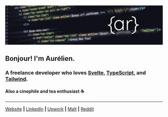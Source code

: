 [![banner][banner]][website]

## Bonjour! I'm Aurélien.

### A freelance developer who loves [Svelte][svelte], [TypeScript][typescript], and [Tailwind][tailwind].

#### Also a cinephile and tea enthusiast ☕

---

[Website][website] **|** [LinkedIn][linkedin] **|** [Upwork][upwork] **|** [Malt][malt] **|** [Reddit][reddit]

[banner]: https://raw.githubusercontent.com/aurelienrichard/aurelienrichard/main/banner.png
[typescript]: https://www.typescriptlang.org
[svelte]: https://svelte.dev
[tailwind]: https://tailwindcss.com
[website]: https://aurelienrichard.com
[linkedin]: https://www.linkedin.com/in/aurelienrichard
[malt]: https://www.malt.fr/profile/arichard
[upwork]: https://www.upwork.com/freelancers/~014cbe97ff447cb43d
[reddit]: https://www.reddit.com/user/aurelienrichard
